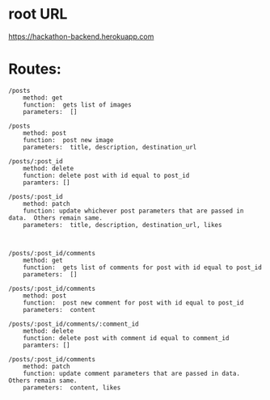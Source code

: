 # root URL

https://hackathon-backend.herokuapp.com

# Routes:

	/posts
		method: get
		function:  gets list of images
		parameters:  []

	/posts
		method: post
		function:  post new image
		parameters:  title, description, destination_url

	/posts/:post_id
		method: delete
		function: delete post with id equal to post_id
		paramters: []

	/posts/:post_id
		method: patch
		function: update whichever post parameters that are passed in data.  Others remain same.
		parameters:  title, description, destination_url, likes



	/posts/:post_id/comments
		method: get
		function:  gets list of comments for post with id equal to post_id
		parameters:  []

	/posts/:post_id/comments
		method: post
		function:  post new comment for post with id equal to post_id
		parameters:  content

	/posts/:post_id/comments/:comment_id
		method: delete
		function: delete post with comment id equal to comment_id
		paramters: []

	/posts/:post_id/comments
		method: patch
		function: update comment parameters that are passed in data.  Others remain same.
		parameters:  content, likes